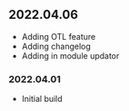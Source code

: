 ## 2022.04.06
- Adding OTL feature
- Adding changelog
- Adding in module updator

### 2022.04.01
- Initial build